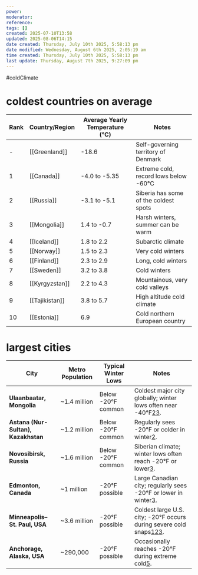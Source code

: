 ```yaml
---
power: 
moderator: 
reference: 
tags: []
created: 2025-07-10T13:58
updated: 2025-08-06T14:15
date created: Thursday, July 10th 2025, 5:58:13 pm
date modified: Wednesday, August 6th 2025, 2:05:19 am
time created: Thursday, July 10th 2025, 5:58:13 pm
last update: Thursday, August 7th 2025, 9:27:09 pm
---
```

#coldClimate 

# coldest countries on average
| Rank | Country/Region | Average Yearly Temperature (°C) | Notes                                 |
| ---- | -------------- | ------------------------------- | ------------------------------------- |
| -    | [[Greenland]]  | -18.6                           | Self-governing territory of Denmark   |
| 1    | [[Canada]]     | -4.0 to -5.35                   | Extreme cold, record lows below -60°C |
| 2    | [[Russia]]     | -3.1 to -5.1                    | Siberia has some of the coldest spots |
| 3    | [[Mongolia]]   | 1.4 to -0.7                     | Harsh winters, summer can be warm     |
| 4    | [[Iceland]]    | 1.8 to 2.2                      | Subarctic climate                     |
| 5    | [[Norway]]     | 1.5 to 2.3                      | Very cold winters                     |
| 6    | [[Finland]]    | 2.3 to 2.9                      | Long, cold winters                    |
| 7    | [[Sweden]]     | 3.2 to 3.8                      | Cold winters                          |
| 8    | [[Kyrgyzstan]] | 2.2 to 4.3                      | Mountainous, very cold valleys        |
| 9    | [[Tajikistan]] | 3.8 to 5.7                      | High altitude cold climate            |
| 10   | [[Estonia]]    | 6.9                             | Cold northern European country        |
# largest cities
| City                                | Metro Population | Typical Winter Lows | Notes                                                                                                                                                                                                                                                                                                                               |
| ----------------------------------- | ---------------- | ------------------- | ----------------------------------------------------------------------------------------------------------------------------------------------------------------------------------------------------------------------------------------------------------------------------------------------------------------------------------- |
| **Ulaanbaatar, Mongolia**           | ~1.4 million     | Below -20°F common  | Coldest major city globally; winter lows often near -40°F[2](https://shawnvoyage.com/top-10-coldest-major-cities-in-the-world/)[3](https://www.reddit.com/r/AskAnAmerican/comments/vvc5ys/what_are_the_coldest_big_cities_in_the_us_during/).                                                                                       |
| **Astana (Nur-Sultan), Kazakhstan** | ~1.2 million     | Below -20°F common  | Regularly sees -20°F or colder in winter[2](https://shawnvoyage.com/top-10-coldest-major-cities-in-the-world/).                                                                                                                                                                                                                     |
| **Novosibirsk, Russia**             | ~1.6 million     | Below -20°F common  | Siberian climate; winter lows often reach -20°F or lower[3](https://www.reddit.com/r/AskAnAmerican/comments/vvc5ys/what_are_the_coldest_big_cities_in_the_us_during/).                                                                                                                                                              |
| **Edmonton, Canada**                | ~1 million       | -20°F possible      | Large Canadian city; regularly sees -20°F or lower in winter[3](https://www.reddit.com/r/AskAnAmerican/comments/vvc5ys/what_are_the_coldest_big_cities_in_the_us_during/).                                                                                                                                                          |
| **Minneapolis–St. Paul, USA**       | ~3.6 million     | -20°F possible      | Coldest large U.S. city; -20°F occurs during severe cold snaps[1](https://www.currentresults.com/Weather-Extremes/US/coldest-cities-winter.php)[2](https://shawnvoyage.com/top-10-coldest-major-cities-in-the-world/)[3](https://www.reddit.com/r/AskAnAmerican/comments/vvc5ys/what_are_the_coldest_big_cities_in_the_us_during/). |
| **Anchorage, Alaska, USA**          | ~290,000         | -20°F possible      | Occasionally reaches -20°F during extreme cold[5](https://www.redfin.com/blog/coldest-cities-in-the-us/).                                                                                                                                                                                                                           |
